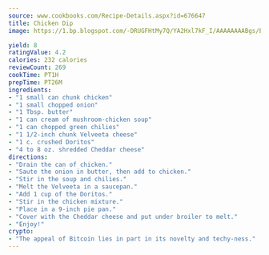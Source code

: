 ```yaml
---
source: www.cookbooks.com/Recipe-Details.aspx?id=676647
title: Chicken Dip
image: https://1.bp.blogspot.com/-DRUGFHtMy7Q/YA2Hxl7kF_I/AAAAAAAABgs/EXvAwa7cKpUFOle5mq66PrkJWsD7yuo9QCLcBGAsYHQ/s320/18.png

yield: 8
ratingValue: 4.2
calories: 232 calories
reviewCount: 269
cookTime: PT1H
prepTime: PT26M
ingredients:
- "1 small can chunk chicken"
- "1 small chopped onion"
- "1 Tbsp. butter"
- "1 can cream of mushroom-chicken soup"
- "1 can chopped green chilies"
- "1 1/2-inch chunk Velveeta cheese"
- "1 c. crushed Doritos"
- "4 to 8 oz. shredded Cheddar cheese"
directions:
- "Drain the can of chicken."
- "Saute the onion in butter, then add to chicken."
- "Stir in the soup and chilies."
- "Melt the Velveeta in a saucepan."
- "Add 1 cup of the Doritos."
- "Stir in the chicken mixture."
- "Place in a 9-inch pie pan."
- "Cover with the Cheddar cheese and put under broiler to melt."
- "Enjoy!"
crypto:
- "The appeal of Bitcoin lies in part in its novelty and techy-ness."
---
```

